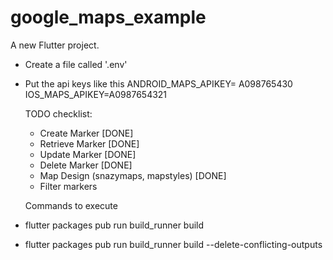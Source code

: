 # google_maps_example

A new Flutter project.

- Create a file called '.env'
- Put the api keys like this
  ANDROID_MAPS_APIKEY= A098765430
  IOS_MAPS_APIKEY=A0987654321

  TODO checklist:

    - Create Marker [DONE]
    - Retrieve Marker [DONE]
    - Update Marker [DONE]
    - Delete Marker [DONE]
    - Map Design (snazymaps, mapstyles) [DONE]
    - Filter markers

  Commands to execute 
- flutter packages pub run build_runner build
- flutter packages pub run build_runner build --delete-conflicting-outputs
